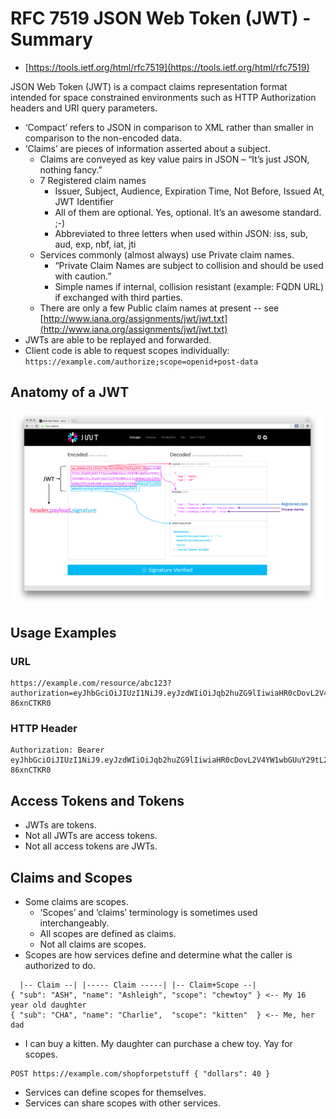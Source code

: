 # RFC 7519 JSON Web Token (JWT) - Summary

* [https://tools.ietf.org/html/rfc7519](https://tools.ietf.org/html/rfc7519)

JSON Web Token (JWT) is a compact claims representation format intended for space constrained environments such as HTTP Authorization headers and URI query parameters.

* ‘Compact’ refers to JSON in comparison to XML rather than smaller in comparison to the non-encoded data.
* ‘Claims’ are pieces of information asserted about a subject.
	* Claims are conveyed as key value pairs in JSON – “It’s just JSON, nothing fancy.”
	* 7 Registered claim names
		* Issuer, Subject, Audience, Expiration Time, Not Before, Issued At, JWT Identifier
		* All of them are optional. Yes, optional. It’s an awesome standard. ;-)
		* Abbreviated to three letters when used within JSON: iss, sub, aud, exp, nbf, iat, jti
	* Services commonly (almost always) use Private claim names.
		* “Private Claim Names are subject to collision and should be used with caution.”
		* Simple names if internal, collision resistant (example: FQDN URL) if exchanged with third parties.
	* There are only a few Public claim names at present -- see [http://www.iana.org/assignments/jwt/jwt.txt](http://www.iana.org/assignments/jwt/jwt.txt)
* JWTs are able to be replayed and forwarded.
* Client code is able to request scopes individually: `https://example.com/authorize;scope=openid+post-data`

## Anatomy of a JWT

![Anatomy of a JWT Image](./jwt-summary-anatomy.png)

## Usage Examples

### URL

```
https://example.com/resource/abc123?authorization=eyJhbGciOiJIUzI1NiJ9.eyJzdWIiOiJqb2huZG9lIiwiaHR0cDovL2V4YW1wbGUuY29tL25hbWUiOiJKb2huIERvZSIsImh0dHA6Ly9leGFtcGxlLmNvbS9oYXBweSI6dHJ1ZX0.649N7uXd9YJsdPSN5YR1GJUOAUXNk7_bo-86xnCTKR0
```

### HTTP Header

```
Authorization: Bearer eyJhbGciOiJIUzI1NiJ9.eyJzdWIiOiJqb2huZG9lIiwiaHR0cDovL2V4YW1wbGUuY29tL25hbWUiOiJKb2huIERvZSIsImh0dHA6Ly9leGFtcGxlLmNvbS9oYXBweSI6dHJ1ZX0.649N7uXd9YJsdPSN5YR1GJUOAUXNk7_bo-86xnCTKR0
```

## Access Tokens and Tokens

* JWTs are tokens.
* Not all JWTs are access tokens.
* Not all access tokens are JWTs.

## Claims and Scopes

* Some claims are scopes.
	* ‘Scopes’ and ‘claims’ terminology is sometimes used interchangeably.
	* All scopes are defined as claims.
	* Not all claims are scopes.
* Scopes are how services define and determine what the caller is authorized to do.

```
  |-- Claim --| |----- Claim -----| |-- Claim+Scope --|
{ "sub": "ASH", "name": "Ashleigh", "scope": "chewtoy" } <-- My 16 year old daughter
{ "sub": "CHA", "name": "Charlie",  "scope": "kitten"  } <-- Me, her dad
```
* I can buy a kitten. My daughter can purchase a chew toy. Yay for scopes.

```
POST https://example.com/shopforpetstuff { "dollars": 40 }
```

* Services can define scopes for themselves.
* Services can share scopes with other services.
